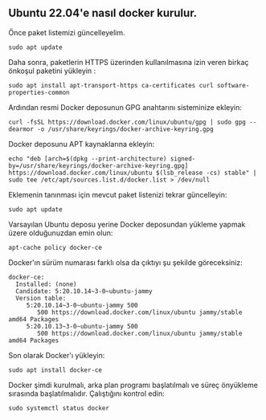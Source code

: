 ## Ubuntu 22.04'e nasıl docker kurulur.

Önce paket listemizi güncelleyelim.
````
sudo apt update
````

Daha sonra, paketlerin HTTPS üzerinden kullanılmasına izin veren birkaç önkoşul paketini yükleyin :
````
sudo apt install apt-transport-https ca-certificates curl software-properties-common
````

Ardından resmi Docker deposunun GPG anahtarını sisteminize ekleyin:
```
curl -fsSL https://download.docker.com/linux/ubuntu/gpg | sudo gpg --dearmor -o /usr/share/keyrings/docker-archive-keyring.gpg
```

Docker deposunu APT kaynaklarına ekleyin:
````
echo "deb [arch=$(dpkg --print-architecture) signed-by=/usr/share/keyrings/docker-archive-keyring.gpg] https://download.docker.com/linux/ubuntu $(lsb_release -cs) stable" | sudo tee /etc/apt/sources.list.d/docker.list > /dev/null
````

Eklemenin tanınması için mevcut paket listenizi tekrar güncelleyin:
````
sudo apt update
````

Varsayılan Ubuntu deposu yerine Docker deposundan yükleme yapmak üzere olduğunuzdan emin olun:
````
apt-cache policy docker-ce
````

Docker'ın sürüm numarası farklı olsa da çıktıyı şu şekilde göreceksiniz:
````
docker-ce:
  Installed: (none)
  Candidate: 5:20.10.14~3-0~ubuntu-jammy
  Version table:
     5:20.10.14~3-0~ubuntu-jammy 500
        500 https://download.docker.com/linux/ubuntu jammy/stable amd64 Packages
     5:20.10.13~3-0~ubuntu-jammy 500
        500 https://download.docker.com/linux/ubuntu jammy/stable amd64 Packages
````

Son olarak Docker'ı yükleyin:
````
sudo apt install docker-ce
````

Docker şimdi kurulmalı, arka plan programı başlatılmalı ve süreç önyükleme sırasında başlatılmalıdır. Çalıştığını kontrol edin:
````
sudo systemctl status docker
````
